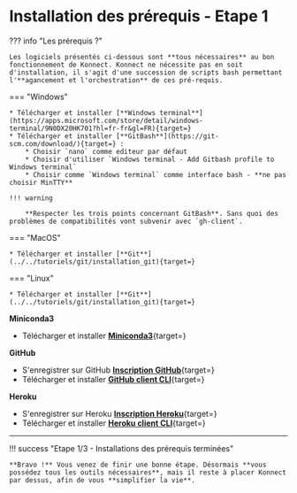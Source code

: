 # **Installation des prérequis** - Etape 1

??? info "Les prérequis ?"

    Les logiciels présentés ci-dessous sont **tous nécessaires** au bon fonctionnement de Konnect. Konnect ne nécessite pas en soit d'installation, il s'agit d'une succession de scripts bash permettant l'**agancement et l'orchestration** de ces pré-requis.

=== "Windows"
  
    * Télécharger et installer [**Windows terminal**](https://apps.microsoft.com/store/detail/windows-terminal/9N0DX20HK701?hl=fr-fr&gl=FR){target=}
    * Télécharger et installer [**GitBash**](https://git-scm.com/download/){target=} :
        * Choisir `nano` comme editeur par défaut
        * Choisir d'utiliser `Windows terminal - Add Gitbash profile to Windows terminal`
        * Choisir comme `Windows terminal` comme interface bash - **ne pas choisir MinTTY**   
    
    !!! warning
    
        **Respecter les trois points concernant GitBash**. Sans quoi des problèmes de compatibilités vont subvenir avec `gh-client`.

=== "MacOS"
  
    * Télécharger et installer [**Git**](../../tutoriels/git/installation_git){target=}

=== "Linux"

    * Télécharger et installer [**Git**](../../tutoriels/git/installation_git){target=}


**Miniconda3** 
    
* Télécharger et installer [**Miniconda3**](../../tutoriels/conda/installation_conda){target=}

**GitHub**

* S'enregistrer sur GitHub [**Inscription GitHub**](https://github.com/signup?ref_cta=Sign+up&ref_loc=header+logged+out&ref_page=%2F%3Cuser-name%3E%2F%3Crepo-name%3E&source=header-repo&source_repo=mljar%2Fmercury){target=}
* Télécharger et installer [**GitHub client CLI**](https://cli.github.com/){target=}

**Heroku**

* S'enregistrer sur Heroku [**Inscription Heroku**](https://signup.heroku.com/login?redirect-url=https%3A%2F%2Fid.heroku.com%2Foauth%2Fauthorize%3Fclient_id%3D0ef71205-3b95-4203-a5e8-c1dbe6b06b43%26response_type%3Dcode%26scope%3Dglobal%252Cplatform%26state%3Dca7d9eda-1ef4-4f87-a140-f5486efedee2){target=}
* Télécharger et installer [**Heroku client CLI**](https://devcenter.heroku.com/articles/heroku-cli#install-with-an-installer){target=}

---

!!! success "Etape 1/3 - Installations des prérequis terminées"

    **Bravo !** Vous venez de finir une bonne étape. Désormais **vous possédez tous les outils nécessaires**, mais il reste à placer Konnect par dessus, afin de vous **simplifier la vie**.

<br>

<style>
  .md-content__button {
    display: none;
  }
</style>